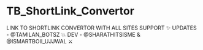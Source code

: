 # TB_ShortLink_Convertor
LINK TO SHORTLINK CONVERTOR WITH ALL SITES SUPPORT ✨ UPDATES - @TAMILAN_BOTSZ 💥 DEV - @SHARATHITSISME &amp; @ISMARTBOII_UJJWAL ⚔️
